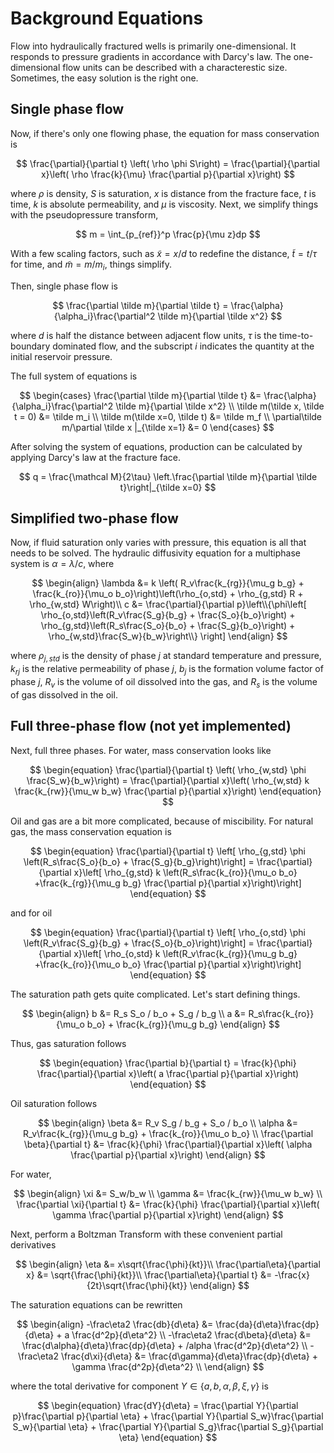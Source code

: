 # Background Equations

Flow into hydraulically fractured wells is primarily one-dimensional. It
responds to pressure gradients in accordance with Darcy's law. The
one-dimensional flow units can be described with a characterestic size.
Sometimes, the easy solution is the right one.

## Single phase flow

Now, if there's only one flowing phase, the equation for mass conservation is

$$
\frac{\partial}{\partial t} \left( \rho \phi S\right) = \frac{\partial}{\partial x}\left( \rho \frac{k}{\mu} \frac{\partial p}{\partial x}\right)
$$

where $\rho$ is density, $S$ is saturation, $x$ is distance from the fracture
face, $t$ is time, $k$ is absolute permeability, and $\mu$ is viscosity. Next,
we simplify things with the pseudopressure transform,

$$
m = \int_{p_{ref}}^p \frac{p}{\mu z}dp
$$

With a few scaling factors, such as $\tilde x = x/d$ to redefine the distance,
$\tilde t= t/\tau$ for time, and $\tilde m = m / m_i$, things simplify.

Then, single phase flow is

$$
\frac{\partial \tilde m}{\partial \tilde t} = \frac{\alpha}{\alpha_i}\frac{\partial^2 \tilde m}{\partial \tilde x^2}
$$

where $d$ is half the distance between adjacent flow units, $\tau$ is the
time-to-boundary dominated flow, and the subscript $i$ indicates the quantity at
the initial reservoir pressure.

The full system of equations is

$$
\begin{cases}
\frac{\partial \tilde m}{\partial \tilde t} &= \frac{\alpha}{\alpha_i}\frac{\partial^2 \tilde m}{\partial \tilde x^2} \\
\tilde m(\tilde x, \tilde t = 0) &= \tilde m_i \\
\tilde m(\tilde x=0, \tilde t) &= \tilde m_f \\
\partial\tilde m/\partial \tilde x |_{\tilde x=1} &= 0
\end{cases}
$$

After solving the system of equations, production can be calculated by applying
Darcy's law at the fracture face.

$$
q = \frac{\mathcal M}{2\tau} \left.\frac{\partial \tilde m}{\partial \tilde t}\right|_{\tilde x=0}
$$

## Simplified two-phase flow

Now, if fluid saturation only varies with pressure, this equation is all that
needs to be solved. The hydraulic diffusivity equation for a multiphase system
is $\alpha=\lambda / c$, where

$$
\begin{align}
\lambda &= k \left( R_v\frac{k_{rg}}{\mu_g b_g} + \frac{k_{ro}}{\mu_o b_o}\right)\left(\rho_{o,std} + \rho_{g,std} R + \rho_{w,std} W\right)\\
c &= \frac{\partial}{\partial p}\left\\{\phi\left[
    \rho_{o,std}\left(R_v\frac{S_g}{b_g} + \frac{S_o}{b_o}\right)
    + \rho_{g,std}\left(R_s\frac{S_o}{b_o} + \frac{S_g}{b_o}\right)
    + \rho_{w,std}\frac{S_w}{b_w}\right\\}
\right]
\end{align}
$$

where $\rho_{j,std}$ is the density of phase $j$ at standard temperature and
pressure, $k_{rj}$ is the relative permeability of phase $j$, $b_j$ is the
formation volume factor of phase $j$, $R_v$ is the volume of oil dissolved into
the gas, and $R_s$ is the volume of gas dissolved in the oil.

## Full three-phase flow (not yet implemented)

Next, full three phases. For water, mass conservation looks like

$$
\begin{equation}
\frac{\partial}{\partial t} \left( \rho_{w,std} \phi \frac{S_w}{b_w}\right) = \frac{\partial}{\partial x}\left( \rho_{w,std} k \frac{k_{rw}}{\mu_w b_w} \frac{\partial p}{\partial x}\right)
\end{equation}
$$

Oil and gas are a bit more complicated, because of miscibility. For natural gas,
the mass conservation equation is

$$
\begin{equation}
\frac{\partial}{\partial t} \left[ \rho_{g,std} \phi \left(R_s\frac{S_o}{b_o} + \frac{S_g}{b_g}\right)\right]
= \frac{\partial}{\partial x}\left[
    \rho_{g,std} k \left(R_s\frac{k_{ro}}{\mu_o b_o} +\frac{k_{rg}}{\mu_g b_g} \frac{\partial p}{\partial x}\right)\right]
\end{equation}
$$

and for oil

$$
\begin{equation}
\frac{\partial}{\partial t} \left[ \rho_{o,std} \phi \left(R_v\frac{S_g}{b_g} + \frac{S_o}{b_o}\right)\right]
= \frac{\partial}{\partial x}\left[
    \rho_{o,std} k \left(R_v\frac{k_{rg}}{\mu_g b_g} +\frac{k_{ro}}{\mu_o b_o} \frac{\partial p}{\partial x}\right)\right]
\end{equation}
$$

<!--\label{oil-sat} -->

The saturation path gets quite complicated. Let's start defining things.

$$
\begin{align}
b &= R_s S_o / b_o + S_g / b_g \\
a &= R_s\frac{k_{ro}}{\mu_o b_o} + \frac{k_{rg}}{\mu_g b_g}
\end{align}
$$

Thus, gas saturation follows

$$
\begin{equation}
\frac{\partial b}{\partial t} = \frac{k}{\phi} \frac{\partial}{\partial x}\left( a \frac{\partial p}{\partial x}\right)
\end{equation}
$$

Oil saturation follows

$$
\begin{align}
\beta &= R_v S_g / b_g + S_o / b_o \\
\alpha &= R_v\frac{k_{rg}}{\mu_g b_g} + \frac{k_{ro}}{\mu_o b_o} \\
\frac{\partial \beta}{\partial t} &= \frac{k}{\phi} \frac{\partial}{\partial x}\left( \alpha \frac{\partial p}{\partial x}\right)
\end{align}
$$

For water,

$$
\begin{align}
\xi &= S_w/b_w \\
\gamma &= \frac{k_{rw}}{\mu_w b_w} \\
\frac{\partial \xi}{\partial t} &= \frac{k}{\phi} \frac{\partial}{\partial x}\left( \gamma \frac{\partial p}{\partial x}\right)
\end{align}
$$

Next, perform a Boltzman Transform with these convenient partial derivatives

$$
\begin{align}
\eta &= x\sqrt{\frac{\phi}{kt}}\\
\frac{\partial\eta}{\partial x} &= \sqrt{\frac{\phi}{kt}}\\
\frac{\partial\eta}{\partial t} &= -\frac{x}{2t}\sqrt{\frac{\phi}{kt}}
\end{align}
$$

The saturation equations can be rewritten

$$
\begin{align}
-\frac\eta2 \frac{db}{d\eta} &= \frac{da}{d\eta}\frac{dp}{d\eta} + a \frac{d^2p}{d\eta^2} \\
-\frac\eta2 \frac{d\beta}{d\eta} &= \frac{d\alpha}{d\eta}\frac{dp}{d\eta} + /alpha \frac{d^2p}{d\eta^2} \\
-\frac\eta2 \frac{d\xi}{d\eta} &= \frac{d\gamma}{d\eta}\frac{dp}{d\eta} + \gamma \frac{d^2p}{d\eta^2} \\
\end{align}
$$

where the total derivative for component $Y\in\{a,b,\alpha,\beta,\xi,\gamma\}$
is

$$
\begin{equation}
\frac{dY}{d\eta} = \frac{\partial Y}{\partial p}\frac{\partial p}{\partial \eta} +
\frac{\partial Y}{\partial S_w}\frac{\partial S_w}{\partial \eta} +
\frac{\partial Y}{\partial S_g}\frac{\partial S_g}{\partial \eta}
\end{equation}
$$
